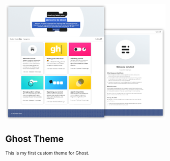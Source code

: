 ![Home](https://github.com/kvizdos/Portfolio/raw/main/assets/screenshots/combined.png)

# Ghost Theme
This is my first custom theme for Ghost. 